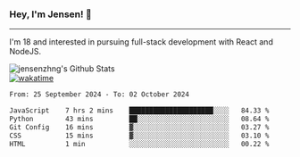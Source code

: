 ### Hey, I'm Jensen! 👋

---

I'm 18 and interested in pursuing full-stack development with React and NodeJS.

![jensenzhng's Github Stats](https://github-readme-stats.vercel.app/api?username=jensenzhng&theme=dark&show_icons=true&count_private=true)
<br />
[![wakatime](https://wakatime.com/badge/user/cbfc263d-3611-4e36-8278-8fad45fe3f62.svg)](https://wakatime.com/@cbfc263d-3611-4e36-8278-8fad45fe3f62)

<!--START_SECTION:waka-->

```txt
From: 25 September 2024 - To: 02 October 2024

JavaScript    7 hrs 2 mins    █████████████████████░░░░   84.33 %
Python        43 mins         ██░░░░░░░░░░░░░░░░░░░░░░░   08.64 %
Git Config    16 mins         ▓░░░░░░░░░░░░░░░░░░░░░░░░   03.27 %
CSS           15 mins         ▓░░░░░░░░░░░░░░░░░░░░░░░░   03.10 %
HTML          1 min           ░░░░░░░░░░░░░░░░░░░░░░░░░   00.22 %
```

<!--END_SECTION:waka-->
